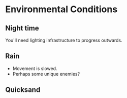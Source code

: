 # Environmental Conditions
## Night time
You'll need lighting infrastructure to progress outwards.

## Rain
- Movement is slowed.
- Perhaps some unique enemies?

## Quicksand